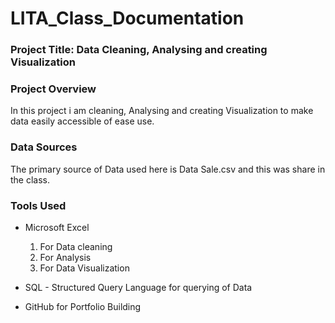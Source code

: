 # LITA_Class_Documentation

### Project Title:  Data Cleaning, Analysing and creating Visualization

### Project Overview
In this project i am cleaning, Analysing and creating Visualization to make data easily accessible of ease use. 

### Data Sources
The primary source of Data used here is Data Sale.csv and this was share in the class.

### Tools Used
- Microsoft Excel
   1. For Data cleaning
   2. For Analysis
   3. For Data Visualization
      
- SQL  - Structured Query Language for querying of Data
- GitHub  for Portfolio Building
